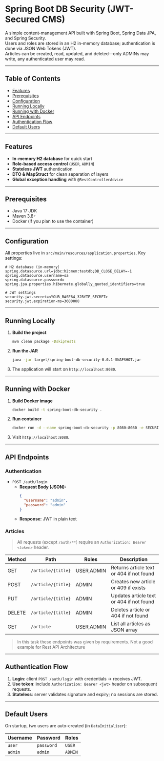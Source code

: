 # Spring Boot DB Security (JWT-Secured CMS)

A simple content-management API built with Spring Boot, Spring Data JPA, and Spring Security.  
Users and roles are stored in an H2 in-memory database; authentication is done via JSON Web Tokens (JWT).  
Articles can be created, read, updated, and deleted—only ADMINs may write, any authenticated user may read.

---

## Table of Contents

- [Features](#features)
- [Prerequisites](#prerequisites)
- [Configuration](#configuration)
- [Running Locally](#running-locally)
- [Running with Docker](#running-with-docker)
- [API Endpoints](#api-endpoints)
- [Authentication Flow](#authentication-flow)
- [Default Users](#default-users)

---

## Features

- **In-memory H2 database** for quick start
- **Role-based access control** (`USER`, `ADMIN`)
- **Stateless JWT** authentication
- **DTO & MapStruct** for clean separation of layers
- **Global exception handling** with `@RestControllerAdvice`

---

## Prerequisites

- Java 17 JDK
- Maven 3.8+
- Docker (if you plan to use the container)

---

## Configuration

All properties live in `src/main/resources/application.properties`. Key settings:

```properties
# H2 database (in-memory)
spring.datasource.url=jdbc:h2:mem:testdb;DB_CLOSE_DELAY=-1
spring.datasource.username=sa
spring.datasource.password=
spring.jpa.properties.hibernate.globally_quoted_identifiers=true

# JWT settings
security.jwt.secret=<YOUR_BASE64_32BYTE_SECRET>
security.jwt.expiration-ms=3600000
```

---

## Running Locally

1. **Build the project**
   ```bash
   mvn clean package -DskipTests
   ```
2. **Run the JAR**
   ```bash
   java -jar target/spring-boot-db-security-0.0.1-SNAPSHOT.jar
   ```
3. The application will start on `http://localhost:8080`.

---

## Running with Docker

1. **Build Docker image**
   ```bash
   docker build -t spring-boot-db-security .
   ```
2. **Run container**
   ```bash
   docker run -d --name spring-boot-db-security -p 8080:8080 -e SECURITY_JWT_SECRET="secret_base64_32_bytes" -e SECURITY_JWT_EXPIRATION_MS=3600000 spring-boot-db-security
   ```
3. Visit `http://localhost:8080`.

---

## API Endpoints

### Authentication

- `POST /auth/login`
    - **Request Body (JSON):**
      ```json
      {
        "username": "admin",
        "password": "admin"
      }
      ```
    - **Response:** JWT in plain text

### Articles

> All requests (except `/auth/**`) require an `Authorization: Bearer <token>` header. 


| Method | Path              | Roles     | Description                                    |
| ------ | ----------------- | --------- | ---------------------------------------------- |
| GET    | `/article/{title}` | USER,ADMIN| Returns article text or 404 if not found       |
| POST   | `/article/{title}` | ADMIN     | Creates new article or 409 if exists           |
| PUT    | `/article/{title}` | ADMIN     | Updates article text or 404 if not found       |
| DELETE | `/article/{title}` | ADMIN     | Deletes article or 404 if not found            |
| GET    | `/article`        | USER,ADMIN| List all articles as JSON array                 |
> In this task these endpoints was given by requirements. Not a good example for Rest API Architecture


---

## Authentication Flow

1. **Login**: client `POST /auth/login` with credentials → receives JWT.
2. **Use token**: include `Authorization: Bearer <jwt>` header on subsequent requests.
3. **Stateless**: server validates signature and expiry; no sessions are stored.

---

## Default Users

On startup, two users are auto-created (in `DataInitializer`):

| Username | Password | Roles   |
| ------- | -------- | ------- |
| `user`  | `password` | `USER`  |
| `admin` | `admin`   | `ADMIN` |


